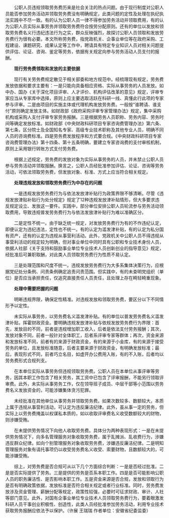 　　公职人员违规领取劳务费历来是社会关注的热点问题。由于现行制度对公职人员能否参加劳务活动并领取劳务费没有明确规定，此类问题的定性及处理在执纪执法实践中不尽一致。有的认为公职人员一律不得参加劳务活动并领取费用，有的认为公职人员实际从事劳务并领取劳务费符合按劳分配原则。还有的单位以发放和领取劳务费名义行违纪违法行为之实，群众反映强烈，故探讨公职人员领取和发放劳务费行为很有必要。本文所称劳务费，指党政机关、企事业单位等在政府采购、工程建设、课题研究、成果认定等工作中，聘请具有特定专业知识人员对相关问题提供评估、论证、咨询、鉴定等劳务，依据有关规定向参与劳务活动人员支付的报酬。

　　**现行劳务费领取和发放的主要依据**

　　现行有关劳务费规定散见于相关部委和地方规范中。经梳理现有规定，劳务费发放依据和要求主要有：一是只能向具备相应资格、实际从事劳务的人员发放。如中办、国办《关于深化项目评审、人才评价、机构评估改革的意见》规定，评审专家应当从专家库中选择，原则上应主要选取活跃在科研一线、真懂此行此项的专家参与评审。二是由项目的实施主体或代理机构发放劳务费。一般按“谁聘请、谁支付”原则确定发放主体。如财政部《政府采购评审专家管理办法》规定，集中采购机构或采购人支付评审专家劳务报酬。三是根据劳务人员职称、劳务内容、劳务时间等确定发放标准。如财政部《中央财政科研项目专家咨询费管理办法》第六条、第七条，区分院士及全国知名专家、高级专业技术职称及其他专业人员，明确不同人员的咨询费标准。四是劳务费发放程序和方式要合规。《中央财政科研项目专家咨询费管理办法》第十四条、第十五条明确，要建立专家咨询费的支付审核机制，原则上采用银行转账方式支付劳务费。

　　根据上述规定，劳务费的发放对象为实际从事劳务的人员，并未禁止公职人员参与劳务活动并领取报酬。换言之，公职人员经批准参加评估、论证、咨询等劳务活动，可依法领取劳务费，但发放对象、标准、方式上应当符合相关规定。

　　**处理违规发放和领取劳务费行为中存在的问题**

　　一是违规发放劳务费行为与依法发放津补贴行为政策界限不够清晰。尽管《违规发放津贴补贴行为处分规定》规定了12种违规发放津补贴情形，但大多要求违反规定设立、发放这一要件。实践中，部分单位安排公职人员轮流参与劳务活动领取费用，导致违规普发劳务费行为与依法发放津补贴行为难以准确区分。

　　二是定性不统一。由于缺乏统一规定，对发放劳务费行为有的不作违纪认定，即便认定为违纪违法，定性也不统一。有的认定为滥发津补贴，有的认定为私分国有资产，还有的认定为违规从事营利活动。此外，党政机关中公职人员不得违规从事营利活动的规定较为明确，但对事业单位中同时具有公职和专业技术身份人员，依据人社部《关于支持和鼓励事业单位专业技术人员创新创业的指导意见》规定，经批准后可兼职取酬，对此类人员领取劳务费行为性质不易认定。

　　三是处理范围和尺度不统一。违规发放劳务费行为大多系集体决策行为，应根据党纪处分条例、问责条例确定追责问责范围。但实践中，有的未查明党组织（单位）是否应当承担责任，仅追究直接责任人员责任，且处理上存在畸轻畸重现象。

　　**处理中需要把握的问题**

　　明晰违规界限，确保定性精准。对违规发放和领取劳务费，要区分以下不同情形予以定性。

　　未实际从事劳务，以劳务费名义滥发津补贴。有的单位以普发劳务费名义滥发津补贴，挥霍财政资金。要明确违规发放津补贴与依规发放劳务费行为界限：首先，发放目的不同，前者是违规增加职工收入，后者是依法支付劳务报酬；其次，发放对象不同，前者一般针对全体职工，后者系评审专家等群体；再次，资金来源和发放标准不同，前者有的来源于财政资金，有的来源于小金库，有的来源于接受劳务的单位，且发放标准随意，后者主要来源于财政资金，有明确发放标准；最后，表现形式不同，前者巧立名目，如虚开办公费用入账，有的不入账，后者均以劳务费形式合规列支。

　　在本单位实际从事劳务但违规领取劳务费。公职人员在本单位从事评审等劳务，因其本职工作包含了相关劳务，其工资中已包含了评审报酬，不能另行领取评审费。此外，未实际从事劳务工作，仅在领导班子成员、中层干部等小范围以劳务费名义发放资金的，可能涉嫌集体贪污犯罪。

　　未经批准在其他单位从事劳务并领取劳务费。如果次数较多、数额较大，本质上属于违规从事营利活动，可认定为违反廉洁纪律。此外，虽从事一定的劳务，但实际上以劳务费掩盖以权谋私本质的，如以收取评审费名义收受数额较大的财物，则涉嫌受贿。

　　在未提供劳务情况下向他人收取劳务费。具体分为两种表现形式：一是在未提供劳务情况下，向多名管理服务对象收取劳务费，属于乱摊派、乱收费行为，涉嫌违反群众纪律。如向个别管理服务对象收取劳务费，涉嫌违反廉洁纪律。二是明知管理服务对象有请托事项仍以收受劳务费名义收受、索要财物，且数额较大的，可能涉嫌受贿。

　　综上，对劳务费是否合规可从以下几个方面综合判断：一是是否经过批准。二是是否实际提供了劳务。三是提供的劳务是否系本职工作。四是是否可能影响公职人员的职务廉洁性、是否影响本职工作。五是资金来源是否合规，发放和领取行为是否有明确政策依据，发放标准是否符合相关规定或者行业标准。同时，劳务费发放涉及资金管理、薪酬分配等规定，政策性较强，必要时可征求财政、审计、人社等部门意见。此外，对国有企事业单位专业技术人员领取劳务费行为，要着眼激发科研人员干事创业积极性、创造性，此类人员经批准参加劳务活动，利用专业技术获取劳务报酬应依法予以保护。（许展 王瑞瑞 作者单位：安徽省纪委监委）